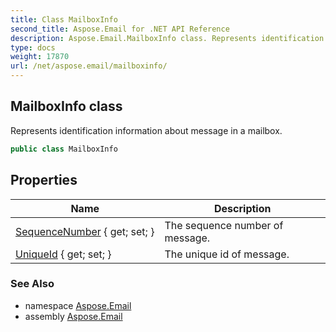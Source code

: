 ```yaml
---
title: Class MailboxInfo
second_title: Aspose.Email for .NET API Reference
description: Aspose.Email.MailboxInfo class. Represents identification information about message in a mailbox
type: docs
weight: 17870
url: /net/aspose.email/mailboxinfo/
---
```

## MailboxInfo class

Represents identification information about message in a mailbox.

```csharp
public class MailboxInfo
```

## Properties

| Name | Description |
| --- | --- |
| [SequenceNumber](../../aspose.email/mailboxinfo/sequencenumber/) { get; set; } | The sequence number of message. |
| [UniqueId](../../aspose.email/mailboxinfo/uniqueid/) { get; set; } | The unique id of message. |

### See Also

* namespace [Aspose.Email](../../aspose.email/)
* assembly [Aspose.Email](../../)


